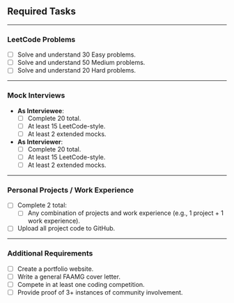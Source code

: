 ## Required Tasks

--- 
### LeetCode Problems
- [ ] Solve and understand 30 Easy problems.
- [ ] Solve and understand 50 Medium problems.
- [ ] Solve and understand 20 Hard problems.

---
### Mock Interviews
- **As Interviewee**:
  - [ ] Complete 20 total.
  - [ ] At least 15 LeetCode-style.
  - [ ] At least 2 extended mocks.
- **As Interviewer**:
  - [ ] Complete 20 total.
  - [ ] At least 15 LeetCode-style.
  - [ ] At least 2 extended mocks.

---
### Personal Projects / Work Experience
- [ ] Complete 2 total:
  - [ ] Any combination of projects and work experience (e.g., 1 project + 1 work experience).
- [ ] Upload all project code to GitHub.

---
### Additional Requirements
- [ ] Create a portfolio website.
- [ ] Write a general FAAMG cover letter.
- [ ] Compete in at least one coding competition.
- [ ] Provide proof of 3+ instances of community involvement.
